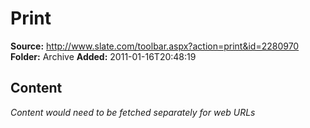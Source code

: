 # Print

**Source:** http://www.slate.com/toolbar.aspx?action=print&id=2280970
**Folder:** Archive
**Added:** 2011-01-16T20:48:19




## Content
*Content would need to be fetched separately for web URLs*
